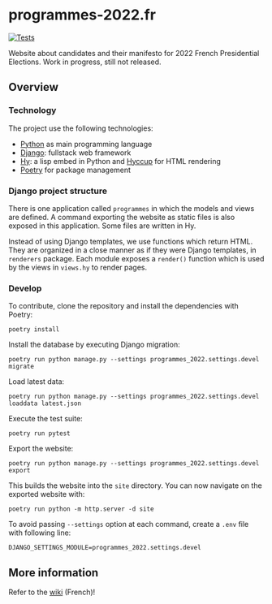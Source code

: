 # programmes-2022.fr

[![Tests](https://github.com/Arkelis/programmes-2022/actions/workflows/ci.yml/badge.svg)](https://github.com/Arkelis/programmes-2022/actions/workflows/ci.yml)

Website about candidates and their manifesto for 2022 French Presidential Elections.
Work in progress, still not released.

## Overview

### Technology

The project use the following technologies:

- [Python](https://docs.python.org/) as main programming language
- [Django](https://docs.djangoproject.com/en/4.0/): fullstack web framework
- [Hy](https://docs.hylang.org/en/alpha/): a lisp embed in Python and [Hyccup](https://hyccup.pycolore.fr) for HTML rendering
- [Poetry](https://python-poetry.org/) for package management

### Django project structure

There is one application called `programmes` in which the models and views are defined.
A command exporting the website as static files is also exposed in this application.
Some files are written in Hy.

Instead of using Django templates, we use functions which return HTML. They are organized
in a close manner as if they were Django templates, in `renderers` package. Each module
exposes a `render()` function which is used by the views in `views.hy` to render pages. 

### Develop

To contribute, clone the repository and install the dependencies with Poetry:

```
poetry install
```

Install the database by executing Django migration:

```
poetry run python manage.py --settings programmes_2022.settings.devel migrate
```

Load latest data:

```
poetry run python manage.py --settings programmes_2022.settings.devel loaddata latest.json
```

Execute the test suite:

```
poetry run pytest
```

Export the website:

```
poetry run python manage.py --settings programmes_2022.settings.devel export
```

This builds the website into the `site` directory.
You can now navigate on the exported website with:

```
poetry run python -m http.server -d site 
```

To avoid passing `--settings` option at each command, create a `.env` file with
following line:

```
DJANGO_SETTINGS_MODULE=programmes_2022.settings.devel
```

## More information

Refer to the [wiki](https://github.com/Arkelis/programmes-2022/wiki) (French)!
